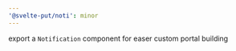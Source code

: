```yaml
---
'@svelte-put/noti': minor
---
```


export a `Notification` component for easer custom portal building
